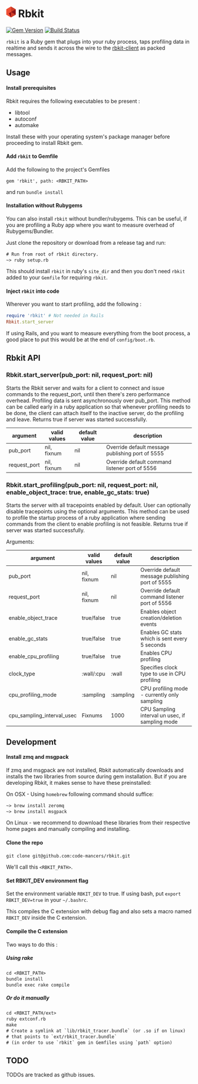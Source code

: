<img src="./logo.png" height="30px" /> Rbkit
============================================

[![Gem Version](https://badge.fury.io/rb/rbkit.svg)](http://badge.fury.io/rb/rbkit)
[![Build Status](https://travis-ci.org/code-mancers/rbkit.svg?branch=tests)](https://travis-ci.org/code-mancers/rbkit)

`rbkit` is a Ruby gem that plugs into your ruby process, taps profiling data
in realtime and sends it across the wire to the [rbkit-client](https://github.com/code-mancers/rbkit-client)
as packed messages.

## Usage

#### Install prerequisites

Rbkit requires the following executables to be present :

* libtool
* autoconf
* automake

Install these with your operating system's package manager before proceeding
to install Rbkit gem.

#### Add `rbkit` to Gemfile

Add the following to the project's Gemfiles

```
gem 'rbkit', path: <RBKIT_PATH>
```


and run `bundle install`

#### Installation without Rubygems

You can also install `rbkit` without bundler/rubygems. This can
be useful, if you are profiling a Ruby app where you want to measure
overhead of Rubygems/Bundler.

Just clone the repository or download from a release tag and run:

```
# Run from root of rbkit directory.
~> ruby setup.rb
```

This should install `rbkit`
in ruby's `site_dir` and then you don't need `rbkit` added to your
`Gemfile` for requiring `rbkit`.

#### Inject `rbkit` into code

Wherever you want to start profiling, add the following :

```ruby
require 'rbkit' # Not needed in Rails
Rbkit.start_server
```

If using Rails, and you want to measure everything from the boot process,
a good place to put this would be at the end of `config/boot.rb`.

## Rbkit API

### Rbkit.start_server(pub_port: nil, request_port: nil)

Starts the Rbkit server and waits for a client to connect and issue
commands to the request_port, until then there's zero performance overhead.
Profiling data is sent asynchronously over pub_port.
This method can be called early in a ruby application so that
whenever profiling needs to be done, the client can attach itself to the
inactive server, do the profiling and leave. Returns true if server was
started successfully.


|argument      | valid values | default value | description                                       |
|--------------|--------------|---------------|---------------------------------------------------|
|pub_port      | nil, fixnum  | nil           | Override default message publishing port of 5555  |
|request_port  | nil, fixnum  | nil           | Override default command listener port of 5556    |


### Rbkit.start_profiling(pub_port: nil, request_port: nil, enable_object_trace: true, enable_gc_stats: true)

Starts the server with all tracepoints enabled by default. User can
optionally disable tracepoints using the optional arguments.
This method can be used to profile the startup process of a ruby
application where sending commands from the client to enable
profiling is not feasible. Returns true if server was started successfully.

Arguments:

|argument                   | valid values | default value | description                                      |
|---------------------------|--------------|---------------|--------------------------------------------------|
|pub_port                   | nil, fixnum  | nil           | Override default message publishing port of 5555 |
|request_port               | nil, fixnum  | nil           | Override default command listener port of 5556   |
|enable_object_trace        | true/false   | true          | Enables object creation/deletion events          |
|enable_gc_stats            | true/false   | true          | Enables GC stats which is sent every 5 seconds   |
|enable_cpu_profiling       | true/false   | true          | Enables CPU profiling                            |
|clock_type                 | :wall/:cpu   | :wall         | Specifies clock type to use in CPU profiling     |
|cpu_profiling_mode         | :sampling    | :sampling     | CPU profiling mode - currently only sampling     |
|cpu_sampling_interval_usec | Fixnums      | 1000          | CPU Sampling interval un usec, if sampling mode  |


## Development

#### Install zmq and msgpack

If zmq and msgpack are not installed, Rbkit automatically downloads
and installs the two libraries from source during gem installation.
But if you are developing Rbkit, it makes sense to have these
preinstalled:

On OSX - Using `homebrew` following command should suffice:

```
~> brew install zeromq
~> brew install msgpack
```

On Linux - we recommend to download these libraries
from their respective home pages and manually compiling
and installing.

#### Clone the repo

`git clone git@github.com:code-mancers/rbkit.git`

We'll call this `<RBKIT_PATH>`.

#### Set RBKIT_DEV environment flag

Set the environment variable `RBKIT_DEV` to true.
If using bash, put `export RBKIT_DEV=true` in your `~/.bashrc`.

This compiles the C extension with debug flag and also sets a macro named
`RBKIT_DEV` inside the C extension.

#### Compile the C extension

Two ways to do this :

##### Using rake

```
cd <RBKIT_PATH>
bundle install
bundle exec rake compile

```

##### Or do it manually

```
cd <RBKIT_PATH/ext>
ruby extconf.rb
make
# Create a symlink at `lib/rbkit_tracer.bundle` (or .so if on linux)
# that points to `ext/rbkit_tracer.bundle`
# (in order to use `rbkit` gem in Gemfiles using `path` option)
```

## TODO

TODOs are tracked as github issues.
